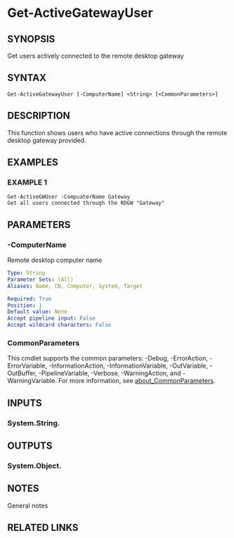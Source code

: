 # Get-ActiveGatewayUser

## SYNOPSIS
Get users actively connected to the remote desktop gateway

## SYNTAX

```
Get-ActiveGatewayUser [-ComputerName] <String> [<CommonParameters>]
```

## DESCRIPTION
This function shows users who have active connections through the
remote desktop gateway provided.

## EXAMPLES

### EXAMPLE 1
```
Get-ActiveGWUser -CompuaterName Gateway
Get all users connected through the RDGW "Gateway"
```

## PARAMETERS

### -ComputerName
Remote desktop computer name

```yaml
Type: String
Parameter Sets: (All)
Aliases: Name, CN, Computer, System, Target

Required: True
Position: 1
Default value: None
Accept pipeline input: False
Accept wildcard characters: False
```

### CommonParameters
This cmdlet supports the common parameters: -Debug, -ErrorAction, -ErrorVariable, -InformationAction, -InformationVariable, -OutVariable, -OutBuffer, -PipelineVariable, -Verbose, -WarningAction, and -WarningVariable. For more information, see [about_CommonParameters](http://go.microsoft.com/fwlink/?LinkID=113216).

## INPUTS

### System.String.
## OUTPUTS

### System.Object.
## NOTES
General notes

## RELATED LINKS
